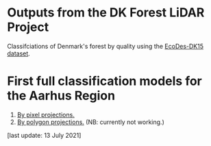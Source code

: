 # Outputs from the DK Forest LiDAR Project
Classifciations of Denmark's forest by quality using the [EcoDes-DK15 dataset](https://github.com/jakobjassmann/ecodes-dk-lidar).

# First full classification models for the Aarhus Region
1. [By pixel projections.](by_pixel_projections.html)
2. [By polygon projections.](by_polygon_projections.html) (NB: currently not working.)

[last update: 13 July 2021]
